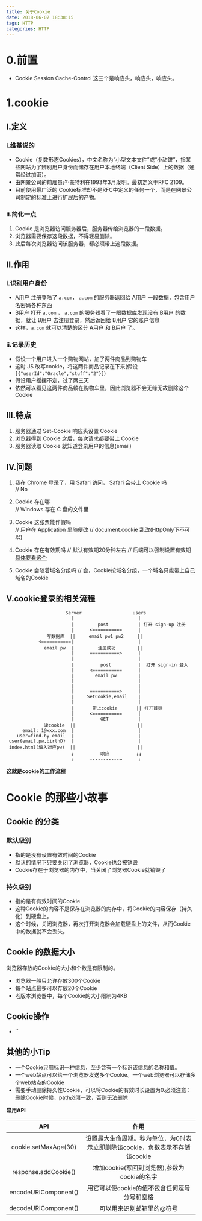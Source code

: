 ```yaml
---
title: 关于Cookie
date: 2018-06-07 18:38:15
tags: HTTP
categories: HTTP
---
```

# 0.前置

- Cookie Session Cache-Control 这三个是响应头，响应头，响应头。

# 1.cookie
## I.定义
### i.维基说的
- Cookie（复数形态Cookies），中文名称为“小型文本文件”或“小甜饼”，指某些网站为了辨别用户身份而储存在用户本地终端（Client Side）上的数据（通常经过加密）。
- 由网景公司的前雇员卢·蒙特利在1993年3月发明。最初定义于RFC 2109。
- 目前使用最广泛的 Cookie标准却不是RFC中定义的任何一个，而是在网景公司制定的标准上进行扩展后的产物。

### ii.简化一点
1. Cookie 是浏览器访问服务器后，服务器传给浏览器的一段数据。
2. 浏览器需要保存这段数据，不得轻易删除。
3. 此后每次浏览器访问该服务器，都必须带上这段数据。

## II.作用
### i.识别用户身份
- A用户 注册登陆了 `a.com`， `a.com` 的服务器返回给 A用户 一段数据，包含用户名密码各种东西
- B用户 打开 `a.com` ， `a.com` 的服务器看了一眼数据库发现没有 B用户 的数据，就让 B用户 去注册登录，然后返回给 B用户 它的账户信息
- 这样，`a.com` 就可以清楚的区分 A用户 和 B用户 了。
### ii.记录历史
- 假设一个用户进入一个购物网站，加了两件商品到购物车
- 这时 JS 改写cookie，将这两件商品记录在下来(假设`[{"userId":"Oracle","stuff":"2"}]`)
- 假设用户摇摆不定，过了两三天
- 依然可以看见这两件商品躺在购物车里，因此浏览器不会无缘无故删除这个 Cookie

## III.特点

1. 服务器通过 Set-Cookie 响应头设置 Cookie
2. 浏览器得到 Cookie 之后，每次请求都要带上 Cookie
3. 服务器读取 Cookie 就知道登录用户的信息(email)

## IV.问题

1. 我在 Chrome 登录了，用 Safari 访问， Safari 会带上 Cookie 吗     
    // No

2. Cookie 存在哪        
    // Windows 存在 C 盘的文件里

3. Cookie 这张票能作假吗        
    // 用户在 Application 里随便改
    // document.cookie 乱改(HttpOnly下不可以)

4. Cookie 存在有效期吗
    // 默认有效期20分钟左右
    // 后端可以强制设置有效期
    [具体要看这个](https://developer.mozilla.org/zh-CN/docs/Web/HTTP/Headers/Set-Cookie)

5. Cookie 会随着域名分组吗
    // 会，Cookie按域名分组，一个域名只能带上自己域名的Cookie

## V.cookie登录的相关流程

```
                      Server                   users
                        |                        | 
                        |         post           | 打开 sign-up 注册
                        |      <===========      |
               写数据库  ||     email pw1 pw2     || 
            <===========|                        | 
              email pw  |         注册成功        ||
                        |      ===========>      |
                        |                        |
                        |          post          |  打开 sign-in 登入
                        |      <===========      |
                        |        email pw        |
                        |                        |
                        |                        |
                        |      ===========>      |
                        |     SetCookie,email    |
                        |                        |
                        |       带上cookie       || 打开首页
                        |      <===========      |
                        |          GET           |
              读cookie  ||                       ||
      email: 1@xxx.com  |                        |
    user=find-by email  |                        |
 user{email,pw,birthD}  |                        |
 index.html(填入对应pw)  ||                       ||
                        ↓          响应          ↓↓
                        ↓      -----------→      ↓
```

**这就是cookie的工作流程**

# Cookie 的那些小故事
## Cookie 的分类
### 默认级别
- 指的是没有设置有效时间的Cookie
- 默认的情况下只要关闭了浏览器，Cookie也会被销毁
- Cookie存在于浏览器的内存中，当关闭了浏览器Cookie就销毁了
### 持久级别
- 指的是有有效时间的Cookie
- 这种Cookie的内容不是保存在浏览器的内存中，将Cookie的内容保存（持久化）到硬盘上。
- 这个时候，关闭浏览器，再次打开浏览器会加载硬盘上的文件，从而Cookie中的数据就不会丢失。

## Cookie 的数据大小
浏览器存放的Cookie的大小和个数是有限制的。

- 浏览器一般只允许存放300个Cookie
- 每个站点最多可以存放20个Cookie
- 老版本浏览器中，每个Cookie的大小限制为4KB
## Cookie操作
- ``

## 其他的小Tip

- 一个Cookie只用标识一种信息，至少含有一个标识该信息的名称和值。
- 一个web站点可以给一个浏览器发送多个Cookie。一个web浏览器可以存储多个web站点的Cookie
- 需要手动删除持久性Cookie，可以将Cookie的有效时长设置为0.必须注意：删除Cookie时候，path必须一致，否则无法删除

**常用API**

|API|作用|
|:---:|:---:|
|cookie.setMaxAge(30)|设置最大生命周期。秒为单位，为0时表示立即删除该cookie，负数表示不存储该cookie|
|response.addCookie()|增加cookie(写回到浏览器),参数为cookie的名字|
|encodeURIComponent()|用它可以使cookie的值不包含任何逗号分号和空格|
|decodeURIComponent()|可以用来识别邮箱里的@符号|